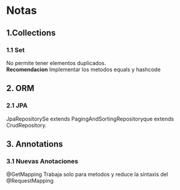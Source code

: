 Notas
=============  
## 1.Collections  
### 1.1 Set  
No permite tener elementos duplicados.  
**Recomendacion** Implementar los metodos equals y hashcode  
## 2. ORM  
### 2.1 JPA  
JpaRepositorySe extends PagingAndSortingRepositoryque extends CrudRepository.  
## 3. Annotations  
### 3.1 Nuevas Anotaciones  
@GetMapping Trabaja solo para metodos y reduce la sintaxis del @RequestMapping  